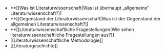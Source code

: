 - **[[Was ist Literaturwissenschaft|Was ist überhaupt „allgemeine“ Literaturwissenschaft?]]
- **[[Gegenstand der Literaturwissenschaft|Was ist der Gegenstand der allgemeinen Literaturwissenschaft?]]  
- **[[Literaturwissenschaftliche Fragestellungen|Wie sehen literaturwissenschaftliche Fragestellungen aus?]]
- [[Literaturwissenschaftliche Methodologie]]
- [[Literaturgeschichte]]